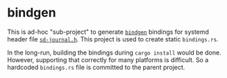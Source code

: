 # bindgen

This is ad-hoc "sub-project" to generate [`bindgen`] bindings for systemd
header file [`sd-journal.h`]. This project is used to create static
`bindings.rs`.

In the long-run, building the bindings during `cargo install` would be done.
However, supporting that correctly for many platforms is difficult.
So a hardcoded `bindings.rs` file is committed to the parent project.

[`sd-journal.h`]: https://www.man7.org/linux/man-pages/man3/sd-journal.3.html
[`bindgen`]: https://crates.io/crates/bindgen
